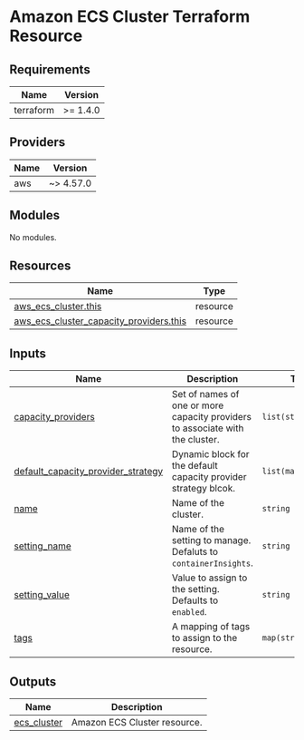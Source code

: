 # Amazon ECS Cluster Terraform Resource

## Requirements

| Name      | Version  |
| --------- | -------- |
| terraform | >= 1.4.0 |

## Providers

| Name | Version   |
| ---- | --------- |
| aws  | ~> 4.57.0 |

## Modules

No modules.

## Resources

| Name                                                                                                                                                  | Type     |
| ----------------------------------------------------------------------------------------------------------------------------------------------------- | -------- |
| [aws_ecs_cluster.this](https://registry.terraform.io/providers/hashicorp/aws/latest/docs/resources/ecs_cluster)                                       | resource |
| [aws_ecs_cluster_capacity_providers.this](https://registry.terraform.io/providers/hashicorp/aws/latest/docs/resources/ecs_cluster_capacity_providers) | resource |

## Inputs

| Name                                                                                                                                    | Description                                                                   | Type                | Default               | Required |
| --------------------------------------------------------------------------------------------------------------------------------------- | ----------------------------------------------------------------------------- | ------------------- | --------------------- | :------: |
| <a name="input_capacity_providers"></a> [capacity_providers](#input_capacity_providers)                                                 | Set of names of one or more capacity providers to associate with the cluster. | `list(string)`      | `[]`                  |    no    |
| <a name="input_default_capacity_provider_strategy"></a> [default_capacity_provider_strategy](#input_default_capacity_provider_strategy) | Dynamic block for the default capacity provider strategy blcok.               | `list(map(string))` | `[]`                  |    no    |
| <a name="input_name"></a> [name](#input_name)                                                                                           | Name of the cluster.                                                          | `string`            | n/a                   |   yes    |
| <a name="input_setting_name"></a> [setting_name](#input_setting_name)                                                                   | Name of the setting to manage. Defaluts to `containerInsights`.               | `string`            | `"containerInsights"` |    no    |
| <a name="input_setting_value"></a> [setting_value](#input_setting_value)                                                                | Value to assign to the setting. Defaults to `enabled`.                        | `string`            | `"enabled"`           |    no    |
| <a name="input_tags"></a> [tags](#input_tags)                                                                                           | A mapping of tags to assign to the resource.                                  | `map(string)`       | `{}`                  |    no    |

## Outputs

| Name                                                                 | Description                  |
| -------------------------------------------------------------------- | ---------------------------- |
| <a name="output_ecs_cluster"></a> [ecs_cluster](#output_ecs_cluster) | Amazon ECS Cluster resource. |

